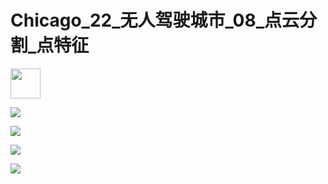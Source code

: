 # Chicago_22_无人驾驶城市_08_点云分割_点特征

<img src="https://github.com/richieBao/python-urbanPlanning/blob/master/images/52_02.gif" width="48">

![](https://github.com/richieBao/python-urbanPlanning/blob/master/images/52_02.gif)

![](https://github.com/richieBao/python-urbanPlanning/blob/master/images/52_01.gif)

![](https://github.com/richieBao/python-urbanPlanning/blob/master/images/52_03.gif)

![](https://github.com/richieBao/python-urbanPlanning/blob/master/images/52_04.gif)

